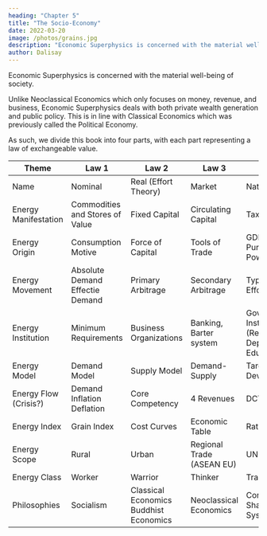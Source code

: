```yaml
---
heading: "Chapter 5"
title: "The Socio-Economy"
date: 2022-03-20
image: /photos/grains.jpg
description: "Economic Superphysics is concerned with the material well-being of society."
author: Dalisay
---
```


Economic Superphysics is concerned with the material well-being of society. 

Unlike Neoclassical Economics which only focuses on money, revenue, and business, Economic Superphysics deals with both private wealth generation and public policy. This is in line with Classical  Economics which was previously called the Political Economy. 

As such, we divide this book into four parts, with each part representing a law of exchangeable value. 



Theme | Law 1 | Law 2 | Law 3 | Law 4
---- | --- | --- | --- | --- 
Name 				 | Nominal 						| Real (Effort Theory) | Market | Natural 
Energy Manifestation | Commodities and Stores of Value | Fixed Capital | Circulating Capital | Taxes
Energy Origin 		 | Consumption Motive 			| Force of Capital | Tools of Trade | GDP and Purchasing Power
Energy Movement      | Absolute Demand Effectie Demand | Primary Arbitrage | Secondary Arbitrage | Types of Effort
Energy Institution   | Minimum Requirements 		| Business Organizations | Banking, Barter system | Government Institutions (Resources Dept, Education) 
Energy Model 		 | Demand Model 				| Supply Model | Demand-Supply | Targetted Development
Energy Flow (Crisis?)| Demand Inflation Deflation 	| Core Competency | 4 Revenues | DCTI
Energy Index 		 | Grain Index 					| Cost Curves 	| Economic Table | Ratios GDP
Energy Scope 		 | Rural 						| Urban | Regional Trade (ASEAN EU) | UN 
Energy Class 		 | Worker 						| Warrior | Thinker | Trader
Philosophies 		 | Socialism 					| Classical Economics Buddhist Economics | Neoclassical Economics | Communism Shariah Inca System 

